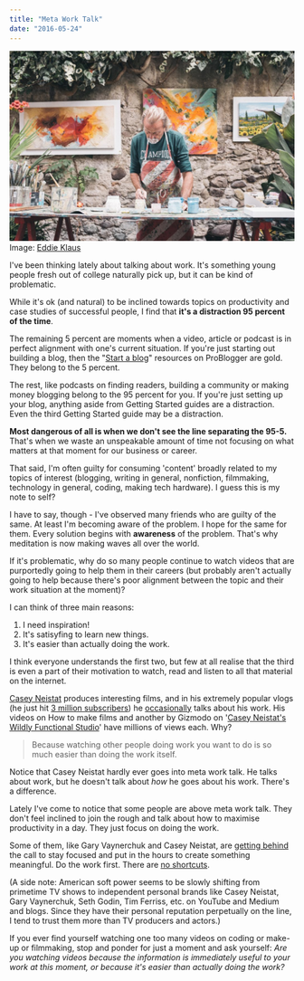 ```yaml
---
title: "Meta Work Talk"
date: "2016-05-24"
---
```


![man working with his hands](images/man-craftsman-1024x683.jpeg) Image: [Eddie Klaus](https://unsplash.com/@eduardo_mekmuffin)

I've been thinking lately about talking about work. It's something young people fresh out of college naturally pick up, but it can be kind of problematic.

While it's ok (and natural) to be inclined towards topics on productivity and case studies of successful people, I find that **it's a distraction 95 percent of the time**.

The remaining 5 percent are moments when a video, article or podcast is in perfect alignment with one's current situation. If you're just starting out building a blog, then the "[Start a blog](http://www.problogger.net/start-a-blog-portal/)" resources on ProBlogger are gold. They belong to the 5 percent.

The rest, like podcasts on finding readers, building a community or making money blogging belong to the 95 percent for you. If you're just setting up your blog, anything aside from Getting Started guides are a distraction. Even the third Getting Started guide may be a distraction.

**Most dangerous of all is when we don't see the line separating the 95-5.** That's when we waste an unspeakable amount of time not focusing on what matters at that moment for our business or career.

That said, I'm often guilty for consuming 'content' broadly related to my topics of interest (blogging, writing in general, nonfiction, filmmaking, technology in general, coding, making tech hardware). I guess this is my note to self?

I have to say, though - I've observed many friends who are guilty of the same. At least I'm becoming aware of the problem. I hope for the same for them. Every solution begins with **awareness** of the problem. That's why meditation is now making waves all over the world.

If it's problematic, why do so many people continue to watch videos that are purportedly going to help them in their careers (but probably aren't actually going to help because there's poor alignment between the topic and their work situation at the moment)?

I can think of three main reasons:

1. I need inspiration!
2. It's satisyfing to learn new things.
3. It's easier than actually doing the work.

I think everyone understands the first two, but few at all realise that the third is even a part of their motivation to watch, read and listen to all that material on the internet.

[Casey Neistat](https://www.youtube.com/watch?v=V6Y-ahQFQDA) produces interesting films, and in his extremely popular vlogs (he just hit [3 million subscribers](https://www.youtube.com/watch?v=_a2GpAq8q8g)) he [occasionally](https://www.youtube.com/watch?v=nLSUrTxquyE) talks about his work. His videos on How to make films and another by Gizmodo on '[Casey Neistat's Wildly Functional Studio](https://www.youtube.com/watch?v=vb60rrtTddQ)' have millions of views each. Why?

> Because watching other people doing work you want to do is so much easier than doing the work itself.

Notice that Casey Neistat hardly ever goes into meta work talk. He talks about work, but he doesn't talk about _how_ he goes about his work. There's a difference.

Lately I've come to notice that some people are above meta work talk. They don't feel inclined to join the rough and talk about how to maximise productivity in a day. They just focus on doing the work.

Some of them, like Gary Vaynerchuk and Casey Neistat, are [getting behind](https://www.youtube.com/watch?v=XrVvFUYtYwI) the call to stay focused and put in the hours to create something meaningful. Do the work first. There are [no shortcuts](https://medium.com/@CaseyNeistat/how-to-travel-the-world-and-get-companies-to-pay-for-it-25aac0bdfd35#.cwj7gc5zp).

(A side note: American soft power seems to be slowly shifting from primetime TV shows to independent personal brands like Casey Neistat, Gary Vaynerchuk, Seth Godin, Tim Ferriss, etc. on YouTube and Medium and blogs. Since they have their personal reputation perpetually on the line, I tend to trust them more than TV producers and actors.)

If you ever find yourself watching one too many videos on coding or make-up or filmmaking, stop and ponder for just a moment and ask yourself: _Are you watching videos because the information is immediately useful to your work at this moment, or because it's easier than actually doing the work?_
